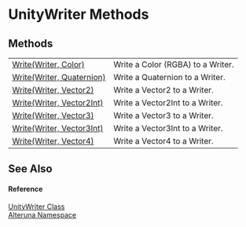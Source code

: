 # UnityWriter Methods




## Methods
<table>
<tr>
<td><a href="M_Alteruna_UnityWriter_Write">Write(Writer, Color)</a></td>
<td>Write a Color (RGBA) to a Writer.</td></tr>
<tr>
<td><a href="M_Alteruna_UnityWriter_Write_1">Write(Writer, Quaternion)</a></td>
<td>Write a Quaternion to a Writer.</td></tr>
<tr>
<td><a href="M_Alteruna_UnityWriter_Write_2">Write(Writer, Vector2)</a></td>
<td>Write a Vector2 to a Writer.</td></tr>
<tr>
<td><a href="M_Alteruna_UnityWriter_Write_3">Write(Writer, Vector2Int)</a></td>
<td>Write a Vector2Int to a Writer.</td></tr>
<tr>
<td><a href="M_Alteruna_UnityWriter_Write_4">Write(Writer, Vector3)</a></td>
<td>Write a Vector3 to a Writer.</td></tr>
<tr>
<td><a href="M_Alteruna_UnityWriter_Write_5">Write(Writer, Vector3Int)</a></td>
<td>Write a Vector3Int to a Writer.</td></tr>
<tr>
<td><a href="M_Alteruna_UnityWriter_Write_6">Write(Writer, Vector4)</a></td>
<td>Write a Vector4 to a Writer.</td></tr>
</table>

## See Also


#### Reference
<a href="T_Alteruna_UnityWriter">UnityWriter Class</a>  
<a href="N_Alteruna">Alteruna Namespace</a>  
